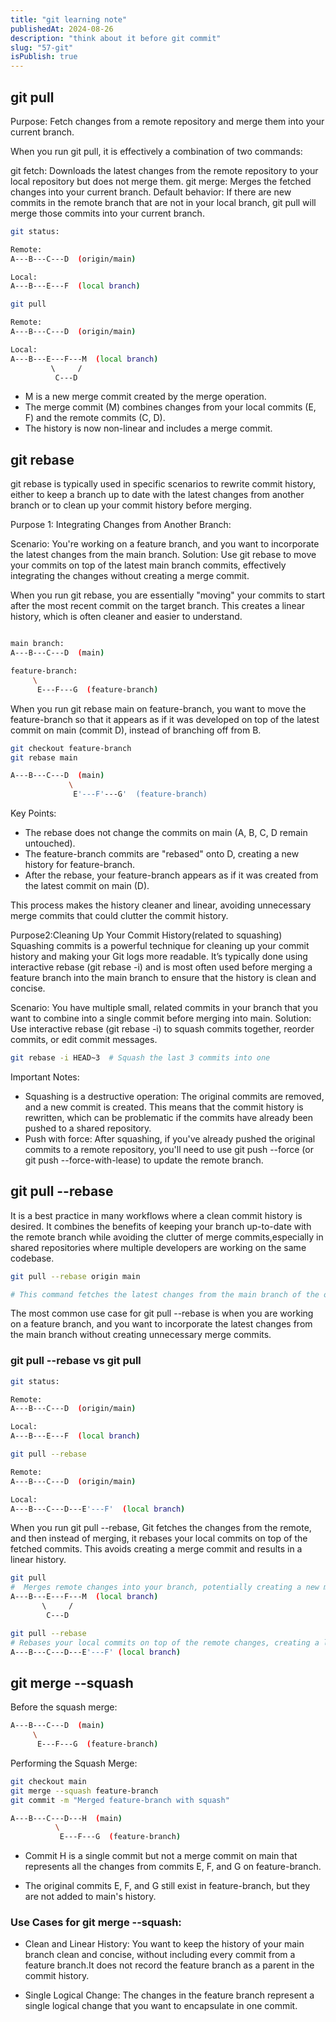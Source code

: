 ```yaml
---
title: "git learning note"
publishedAt: 2024-08-26
description: "think about it before git commit"
slug: "57-git"
isPublish: true
---
```


## git pull

Purpose: Fetch changes from a remote repository and merge them into your current branch.

When you run git pull, it is effectively a combination of two commands:

git fetch: Downloads the latest changes from the remote repository to your local repository but does not merge them.
git merge: Merges the fetched changes into your current branch.
Default behavior: If there are new commits in the remote branch that are not in your local branch, git pull will merge those commits into your current branch.

```bash
git status:

Remote:
A---B---C---D  (origin/main)

Local:
A---B---E---F  (local branch)

git pull

Remote:
A---B---C---D  (origin/main)

Local:
A---B---E---F---M  (local branch)
         \     /
          C---D

```

- M is a new merge commit created by the merge operation.
- The merge commit (M) combines changes from your local commits (E, F) and the remote commits (C, D).
- The history is now non-linear and includes a merge commit.

## git rebase

git rebase is typically used in specific scenarios to rewrite commit history, either to keep a branch up to date with the latest changes from another branch or to clean up your commit history before merging.

Purpose 1: Integrating Changes from Another Branch:

Scenario: You're working on a feature branch, and you want to incorporate the latest changes from the main branch.
Solution: Use git rebase to move your commits on top of the latest main branch commits, effectively integrating the changes without creating a merge commit.

When you run git rebase, you are essentially "moving" your commits to start after the most recent commit on the target branch. This creates a linear history, which is often cleaner and easier to understand.

```bash

main branch:
A---B---C---D  (main)

feature-branch:
     \
      E---F---G  (feature-branch)

```

When you run git rebase main on feature-branch, you want to move the feature-branch so that it appears as if it was developed on top of the latest commit on main (commit D), instead of branching off from B.

```bash
git checkout feature-branch
git rebase main

A---B---C---D  (main)
             \
              E'---F'---G'  (feature-branch)

```

Key Points:

- The rebase does not change the commits on main (A, B, C, D remain untouched).
- The feature-branch commits are "rebased" onto D, creating a new history for feature-branch.
- After the rebase, your feature-branch appears as if it was created from the latest commit on main (D).

This process makes the history cleaner and linear, avoiding unnecessary merge commits that could clutter the commit history.

Purpose2:Cleaning Up Your Commit History(related to squashing)
Squashing commits is a powerful technique for cleaning up your commit history and making your Git logs more readable. It’s typically done using interactive rebase (git rebase -i) and is most often used before merging a feature branch into the main branch to ensure that the history is clean and concise.

Scenario: You have multiple small, related commits in your branch that you want to combine into a single commit before merging into main.
Solution: Use interactive rebase (git rebase -i) to squash commits together, reorder commits, or edit commit messages.

```bash
git rebase -i HEAD~3  # Squash the last 3 commits into one
```

Important Notes:

- Squashing is a destructive operation: The original commits are removed, and a new commit is created. This means that the commit history is rewritten, which can be problematic if the commits have already been pushed to a shared repository.
- Push with force: After squashing, if you've already pushed the original commits to a remote repository, you'll need to use git push --force (or git push --force-with-lease) to update the remote branch.

## git pull --rebase

It is a best practice in many workflows where a clean commit history is desired. It combines the benefits of keeping your branch up-to-date with the remote branch while avoiding the clutter of merge commits,especially in shared repositories where multiple developers are working on the same codebase.

```bash
git pull --rebase origin main

# This command fetches the latest changes from the main branch of the origin remote and rebases your current branch on top of those changes, effectively updating your branch with the latest code while maintaining a linear history.
```

The most common use case for git pull --rebase is when you are working on a feature branch, and you want to incorporate the latest changes from the main branch without creating unnecessary merge commits.

### git pull --rebase vs git pull

```bash
git status:

Remote:
A---B---C---D  (origin/main)

Local:
A---B---E---F  (local branch)

git pull --rebase

Remote:
A---B---C---D  (origin/main)

Local:
A---B---C---D---E'---F'  (local branch)

```

When you run git pull --rebase, Git fetches the changes from the remote, and then instead of merging, it rebases your local commits on top of the fetched commits. This avoids creating a merge commit and results in a linear history.

```bash
git pull
#  Merges remote changes into your branch, potentially creating a new merge commit and resulting in a non-linear history.
A---B---E---F---M  (local branch)
       \     /
        C---D
```

```bash
git pull --rebase
# Rebases your local commits on top of the remote changes, creating a linear history without merge commits.
A---B---C---D---E'---F' (local branch)

```

## git merge --squash

Before the squash merge:

```bash
A---B---C---D  (main)
     \
      E---F---G  (feature-branch)


```

Performing the Squash Merge:

```bash
git checkout main
git merge --squash feature-branch
git commit -m "Merged feature-branch with squash"

A---B---C---D---H  (main)
          \
           E---F---G  (feature-branch)

```

- Commit H is a single commit but not a merge commit on main that represents all the changes from commits E, F, and G on feature-branch.

- The original commits E, F, and G still exist in feature-branch, but they are not added to main's history.

### Use Cases for git merge --squash:

- Clean and Linear History: You want to keep the history of your main branch clean and concise, without including every commit from a feature branch.It does not record the feature branch as a parent in the commit history.

- Single Logical Change: The changes in the feature branch represent a single logical change that you want to encapsulate in one commit.
